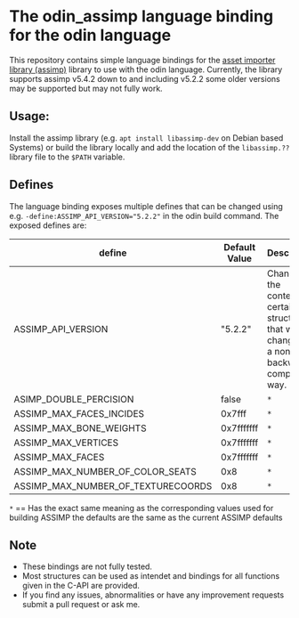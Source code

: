 # The odin_assimp language binding for the odin language
This repository contains simple language bindings for the [asset importer library (assimp)](https://github.com/assimp/assimp) library to use with the odin language.
Currently, the library supports assimp v5.4.2 down to and including v5.2.2 some older versions may be supported but may not fully work.

## Usage:
Install the assimp library (e.g. `apt install libassimp-dev` on Debian based Systems) or build the
library locally and add the location of the `libassimp.??` library file to the `$PATH` variable.


## Defines
The language binding exposes multiple defines that can be changed using e.g. 
`-define:ASSIMP_API_VERSION="5.2.2"` in the odin build command. The exposed defines are:

| define             | Default Value  | Description | 
| ------------------ | -------------- | ----------- |
| ASSIMP_API_VERSION | "5.2.2"        | Changes the contents of certain structures that were changed in a non-backwards compatible way. |
| ASIMP_DOUBLE_PERCISION | false      | `*` |
| ASSIMP_MAX_FACES_INCIDES | 0x7fff   | `*` |
| ASSIMP_MAX_BONE_WEIGHTS | 0x7fffffff| `*` |
| ASSIMP_MAX_VERTICES | 0x7fffffff    | `*` |
| ASSIMP_MAX_FACES | 0x7fffffff       | `*` |
| ASSIMP_MAX_NUMBER_OF_COLOR_SEATS | 0x8 | `*` |
| ASSIMP_MAX_NUMBER_OF_TEXTURECOORDS | 0x8 | `*` |

`*` == Has the exact same meaning as the corresponding values used for building ASSIMP the defaults are the same as the current ASSIMP defaults

## Note
* These bindings are not fully tested.
* Most structures can be used as intendet and bindings for all functions given in the C-API are provided.
* If you find any issues, abnormalities or have any improvement requests submit a pull request or ask me.
